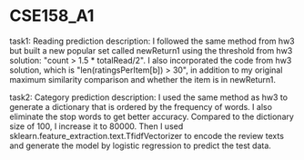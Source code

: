 # CSE158_A1

task1: Reading prediction
description: 
I followed the same method from hw3 but built a new popular set called newReturn1 using the threshold from hw3 solution: "count > 1.5 * totalRead/2". I also incorporated the code from hw3 solution, which is "len(ratingsPerItem[b]) > 30", in addition to my original maximum similarity comparison and whether the item is in newReturn1.

task2: Category prediction
description:
I used the same method as hw3 to generate a dictionary that is ordered by the frequency of words. I also eliminate the stop words to get better accuracy. Compared to the dictionary size of 100, I increase it to 80000. Then I used sklearn.feature_extraction.text.TfidfVectorizer to encode the review texts and generate the model by logistic regression to predict the test data.
